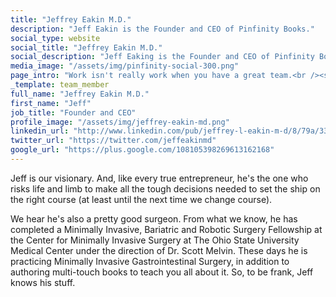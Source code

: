 ```yaml
---
title: "Jeffrey Eakin M.D."
description: "Jeff Eakin is the Founder and CEO of Pinfinity Books."
social_type: website
social_title: "Jeffrey Eakin M.D."
social_description: "Jeff Eaking is the Founder and CEO of Pinfinity Books. Producing quality multi-touch interactive textbooks takes a lot of work. But work isn't really work when you have a great team, and that's how we roll."
media_image: "/assets/img/pinfinity-social-300.png" 
page_intro: "Work isn't really work when you have a great team.<br /><span class='sub'>And that's how we roll.</span>"
_template: team_member
full_name: "Jeffrey Eakin M.D."
first_name: "Jeff"
job_title: "Founder and CEO"
profile_image: "/assets/img/jeffrey-eakin-md.png"
linkedin_url: "http://www.linkedin.com/pub/jeffrey-l-eakin-m-d/8/79a/338/"
twitter_url: "https://twitter.com/jeffeakinmd"
google_url: "https://plus.google.com/108105398269613162168"
---
```


Jeff is our visionary. And, like every true entrepreneur,
he's the one who risks life and limb to make all the tough decisions needed to
set the ship on the right course (at least until the next time we change
course).

We hear he's also a pretty good surgeon. From what we
know, he has completed a Minimally Invasive, Bariatric and Robotic Surgery
Fellowship at the Center for Minimally Invasive Surgery at The Ohio State
University Medical Center under the direction of Dr. Scott Melvin. These days
he is practicing Minimally Invasive Gastrointestinal Surgery, in addition to
authoring multi-touch books to teach you all about it. So, to be frank, Jeff
knows his stuff.
